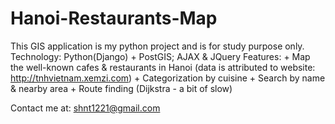 Hanoi-Restaurants-Map
=====================

This GIS application is my python project and is for study purpose only.
Technology: Python(Django) + PostGIS; AJAX & JQuery
Features: + Map the well-known cafes & restaurants in Hanoi (data is attributed to website: http://tnhvietnam.xemzi.com)
          + Categorization by cuisine
          + Search by name & nearby area
          + Route finding (Dijkstra - a bit of slow)
          
Contact me at: shnt1221@gmail.com
